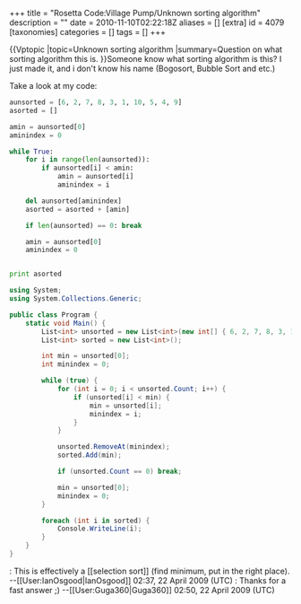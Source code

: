 +++
title = "Rosetta Code:Village Pump/Unknown sorting algorithm"
description = ""
date = 2010-11-10T02:22:18Z
aliases = []
[extra]
id = 4079
[taxonomies]
categories = []
tags = []
+++

{{Vptopic
|topic=Unknown sorting algorithm
|summary=Question on what sorting algorithm this is.
}}Someone know what sorting algorithm is this?
I just made it, and i don't know his name (Bogosort, Bubble Sort and etc.)

Take a look at my code:


```python
aunsorted = [6, 2, 7, 8, 3, 1, 10, 5, 4, 9]
asorted = []

amin = aunsorted[0]
aminindex = 0

while True:
    for i in range(len(aunsorted)):
        if aunsorted[i] < amin:
            amin = aunsorted[i]
            aminindex = i

    del aunsorted[aminindex]
    asorted = asorted + [amin]

    if len(aunsorted) == 0: break

    amin = aunsorted[0]
    aminindex = 0


print asorted
```



```csharp
using System;
using System.Collections.Generic;

public class Program {
    static void Main() {
        List<int> unsorted = new List<int>(new int[] { 6, 2, 7, 8, 3, 1, 10, 5, 4, 9 });
        List<int> sorted = new List<int>();

        int min = unsorted[0];
        int minindex = 0;

        while (true) {
            for (int i = 0; i < unsorted.Count; i++) {
                if (unsorted[i] < min) {
                    min = unsorted[i];
                    minindex = i;
                }
            }

            unsorted.RemoveAt(minindex);
            sorted.Add(min);

            if (unsorted.Count == 0) break;

            min = unsorted[0];
            minindex = 0;
        }

        foreach (int i in sorted) {
            Console.WriteLine(i);
        }
    }
}
```


: This is effectively a [[selection sort]] (find minimum, put in the right place). --[[User:IanOsgood|IanOsgood]] 02:37, 22 April 2009 (UTC)
: Thanks for a fast answer ;) --[[User:Guga360|Guga360]] 02:50, 22 April 2009 (UTC)
